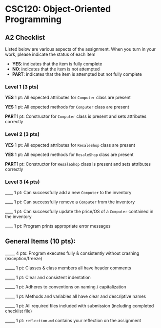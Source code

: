 # CSC120: Object-Oriented Programming
## A2 Checklist

Listed below are various aspects of the assignment.  When you turn in your work, please indicate the status of each item

- **YES**: indicates that the item is fully complete
- **NO**: indicates that the item is not attempted
- **PART**: indicates that the item is attempted but not fully complete

### Level 1 (3 pts)

**YES** 1 pt: All expected attributes for `Computer` class are present

**YES** 1 pt: All expected methods for `Computer` class are present

**PART**1 pt: Constructor for `Computer` class is present and sets attributes correctly

### Level 2 (3 pts)

**YES** 1 pt: All expected attributes for `ResaleShop` class are present

**YES** 1 pt: All expected methods for `ResaleShop` class are present

**PART**1 pt: Constructor for `ResaleShop` class is present and sets attributes correctly

### Level 3 (4 pts)

____ 1 pt: Can successfully add a new `Computer` to the inventory

____ 1 pt: Can successfully remove a `Computer` from the inventory

____ 1 pt: Can successfully update the price/OS of a `Computer` contained in the inventory

____ 1 pt: Program prints appropriate error messages

## General Items (10 pts):

_____ 4 pts: Program executes fully & consistently without crashing (exception/freeze)

_____ 1 pt: Classes & class members all have header comments

_____ 1 pt: Clear and consistent indentation

_____ 1 pt: Adheres to conventions on naming / capitalization

_____ 1 pt: Methods and variables all have clear and descriptive names

_____ 1 pt: All required files included with submission (including completed checklist file)

_____ 1 pt: `reflection.md` contains your reflection on the assignment
